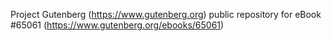 Project Gutenberg (https://www.gutenberg.org) public repository for
eBook #65061 (https://www.gutenberg.org/ebooks/65061)
